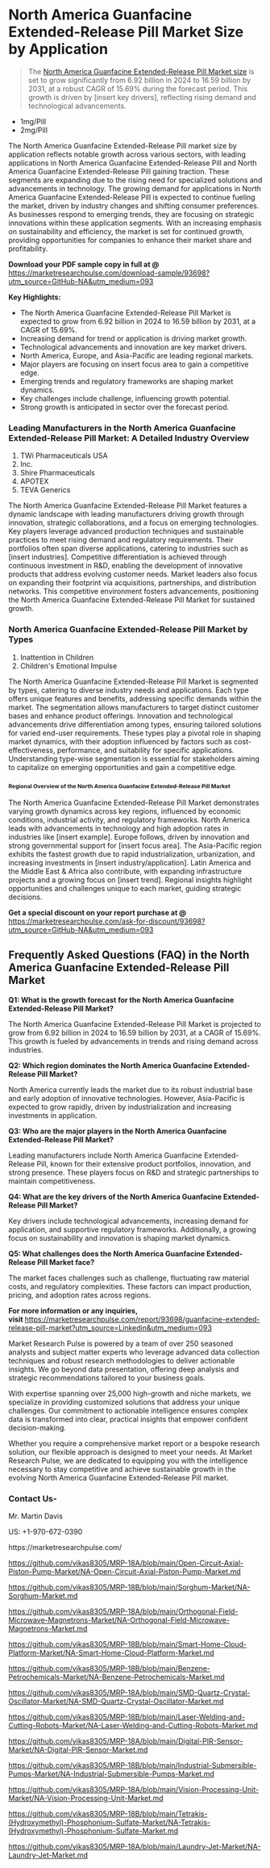 <h1>North America Guanfacine Extended-Release Pill Market&nbsp;Size by Application</h1><blockquote><p>The <a href="https://marketresearchpulse.com/download-sample/93698?utm_source=GitHub-NA&amp;utm_medium=093">North America Guanfacine Extended-Release Pill Market size</a> is set to grow significantly from 6.92 billion in 2024 to 16.59 billion by 2031, at a robust CAGR of 15.69% during the forecast period. This growth is driven by [insert key drivers], reflecting rising demand and technological advancements.</p></blockquote><ul><li>1mg/Pill<li> 2mg/Pill</li></ul><p>The North America Guanfacine Extended-Release Pill market size by application reflects notable growth across various sectors, with leading applications in North America Guanfacine Extended-Release Pill and North America Guanfacine Extended-Release Pill gaining traction. These segments are expanding due to the rising need for specialized solutions and advancements in technology. The growing demand for applications in North America Guanfacine Extended-Release Pill is expected to continue fueling the market, driven by industry changes and shifting consumer preferences. As businesses respond to emerging trends, they are focusing on strategic innovations within these application segments. With an increasing emphasis on sustainability and efficiency, the market is set for continued growth, providing opportunities for companies to enhance their market share and profitability.</p><p><strong>Download your PDF sample copy in full at @ </strong><a href="https://marketresearchpulse.com/download-sample/93698?utm_source=GitHub-NA&amp;utm_medium=093">https://marketresearchpulse.com/download-sample/93698?utm_source=GitHub-NA&amp;utm_medium=093</a></p><p><strong>Key Highlights: </strong></p><ul><li>The North America Guanfacine Extended-Release Pill Market is expected to grow from 6.92 billion in 2024 to 16.59 billion by 2031, at a CAGR of 15.69%.</li><li>Increasing demand for trend or application is driving market growth.</li><li>Technological advancements and innovation are key market drivers.</li><li>North America, Europe, and Asia-Pacific are leading regional markets.</li><li>Major players are focusing on insert focus area to gain a competitive edge.</li><li>Emerging trends and regulatory frameworks are shaping market dynamics.</li><li>Key challenges include challenge, influencing growth potential.</li><li>Strong growth is anticipated in sector over the forecast period.</li></ul><h3>Leading Manufacturers in the North America Guanfacine Extended-Release Pill Market: A Detailed Industry Overview</h3><ol><li>TWi Pharmaceuticals USA</li><li>Inc.</li><li>Shire Pharmaceuticals</li><li>APOTEX</li><li>TEVA Generics</li></ol><div class="flex max-w-full flex-col flex-grow"><div class="min-h-8 text-message flex w-full flex-col items-end gap-2 whitespace-normal break-words [.text-message+&amp;]:mt-5" dir="auto" data-message-author-role="assistant" data-message-id="fd8432e4-4910-450d-b182-61b7bfb0a01f" data-message-model-slug="gpt-4o"><div class="flex w-full flex-col gap-1 empty:hidden first:pt-[3px]"><div class="markdown prose w-full break-words dark:prose-invert light"><p>The North America Guanfacine Extended-Release Pill Market features a dynamic landscape with leading manufacturers driving growth through innovation, strategic collaborations, and a focus on emerging technologies. Key players leverage advanced production techniques and sustainable practices to meet rising demand and regulatory requirements. Their portfolios often span diverse applications, catering to industries such as [insert industries]. Competitive differentiation is achieved through continuous investment in R&amp;D, enabling the development of innovative products that address evolving customer needs. Market leaders also focus on expanding their footprint via acquisitions, partnerships, and distribution networks. This competitive environment fosters advancements, positioning the North America Guanfacine Extended-Release Pill Market for sustained growth.</p></div></div></div></div><h3>North America Guanfacine Extended-Release Pill Market by Types</h3><ol><li>Inattention in Children<li> Children's Emotional Impulse</li></ol><div class="flex max-w-full flex-col flex-grow"><div class="min-h-8 text-message flex w-full flex-col items-end gap-2 whitespace-normal break-words [.text-message+&amp;]:mt-5" dir="auto" data-message-author-role="assistant" data-message-id="084470be-0bb7-4664-bddf-5156b4f41249" data-message-model-slug="gpt-4o-mini"><div class="flex w-full flex-col gap-1 empty:hidden first:pt-[3px]"><div class="markdown prose w-full break-words dark:prose-invert light"><p>The North America Guanfacine Extended-Release Pill Market is segmented by types, catering to diverse industry needs and applications. Each type offers unique features and benefits, addressing specific demands within the market. The segmentation allows manufacturers to target distinct customer bases and enhance product offerings. Innovation and technological advancements drive differentiation among types, ensuring tailored solutions for varied end-user requirements. These types play a pivotal role in shaping market dynamics, with their adoption influenced by factors such as cost-effectiveness, performance, and suitability for specific applications. Understanding type-wise segmentation is essential for stakeholders aiming to capitalize on emerging opportunities and gain a competitive edge.</p></div></div></div></div><h3><span style="font-size: 11px;">Regional Overview of the North America Guanfacine Extended-Release Pill Market</span></h3><div class="flex max-w-full flex-col flex-grow"><div class="min-h-8 text-message flex w-full flex-col items-end gap-2 whitespace-normal break-words [.text-message+&amp;]:mt-5" dir="auto" data-message-author-role="assistant" data-message-id="e9038762-ce64-4e30-91c9-9bd413514231" data-message-model-slug="gpt-4o-mini"><div class="flex w-full flex-col gap-1 empty:hidden first:pt-[3px]"><div class="markdown prose w-full break-words dark:prose-invert light"><p>The North America Guanfacine Extended-Release Pill Market demonstrates varying growth dynamics across key regions, influenced by economic conditions, industrial activity, and regulatory frameworks. North America leads with advancements in technology and high adoption rates in industries like [insert example]. Europe follows, driven by innovation and strong governmental support for [insert focus area]. The Asia-Pacific region exhibits the fastest growth due to rapid industrialization, urbanization, and increasing investments in [insert industry/application]. Latin America and the Middle East &amp; Africa also contribute, with expanding infrastructure projects and a growing focus on [insert trend]. Regional insights highlight opportunities and challenges unique to each market, guiding strategic decisions.</p></div></div></div></div><p><strong>Get a special discount on your report purchase at @ </strong><a href="https://marketresearchpulse.com/ask-for-discount/93698?utm_source=GitHub-NA&amp;utm_medium=093">https://marketresearchpulse.com/ask-for-discount/93698?utm_source=GitHub-NA&amp;utm_medium=093</a></p><h2>Frequently Asked Questions (FAQ) in the North America Guanfacine Extended-Release Pill Market</h2><p><strong>Q1: What is the growth forecast for the North America Guanfacine Extended-Release Pill Market?</strong></p><p>The North America Guanfacine Extended-Release Pill Market is projected to grow from 6.92 billion in 2024 to 16.59 billion by 2031, at a CAGR of 15.69%. This growth is fueled by advancements in trends and rising demand across industries.</p><p><strong>Q2: Which region dominates the North America Guanfacine Extended-Release Pill Market?</strong></p><p>North America currently leads the market due to its robust industrial base and early adoption of innovative technologies. However, Asia-Pacific is expected to grow rapidly, driven by industrialization and increasing investments in application.</p><p><strong>Q3: Who are the major players in the North America Guanfacine Extended-Release Pill Market?</strong></p><p>Leading manufacturers include North America Guanfacine Extended-Release Pill, known for their extensive product portfolios, innovation, and strong presence. These players focus on R&amp;D and strategic partnerships to maintain competitiveness.</p><p><strong>Q4: What are the key drivers of the North America Guanfacine Extended-Release Pill Market?</strong></p><p>Key drivers include technological advancements, increasing demand for application, and supportive regulatory frameworks. Additionally, a growing focus on sustainability and innovation is shaping market dynamics.</p><p><strong>Q5: What challenges does the North America Guanfacine Extended-Release Pill Market face?</strong></p><p>The market faces challenges such as challenge, fluctuating raw material costs, and regulatory complexities. These factors can impact production, pricing, and adoption rates across regions.</p><p><strong>For more information or any inquiries, visit&nbsp;</strong><a href="https://marketresearchpulse.com/report/93698/guanfacine-extended-release-pill-market?utm_source=Linkedin&utm_medium=093">https://marketresearchpulse.com/report/93698/guanfacine-extended-release-pill-market?utm_source=Linkedin&utm_medium=093</a></p><p>Market Research Pulse is powered by a team of over 250 seasoned analysts and subject matter experts who leverage advanced data collection techniques and robust research methodologies to deliver actionable insights. We go beyond data presentation, offering deep analysis and strategic recommendations tailored to your business goals.</p><p>With expertise spanning over 25,000 high-growth and niche markets, we specialize in providing customized solutions that address your unique challenges. Our commitment to actionable intelligence ensures complex data is transformed into clear, practical insights that empower confident decision-making.</p><p>Whether you require a comprehensive market report or a bespoke research solution, our flexible approach is designed to meet your needs. At Market Research Pulse, we are dedicated to equipping you with the intelligence necessary to stay competitive and achieve sustainable growth in the evolving North America Guanfacine Extended-Release Pill market.</p><h3><strong>Contact Us-</strong></h3><p>Mr. Martin Davis</p><p>US: +1-970-672-0390</p><p>https://marketresearchpulse.com/</p><p><a href="https://github.com/vikas8305/MRP-18A/blob/main/Open-Circuit-Axial-Piston-Pump-Market/NA-Open-Circuit-Axial-Piston-Pump-Market.md">https://github.com/vikas8305/MRP-18A/blob/main/Open-Circuit-Axial-Piston-Pump-Market/NA-Open-Circuit-Axial-Piston-Pump-Market.md</a></p><p><a href="https://github.com/vikas8305/MRP-18B/blob/main/Sorghum-Market/NA-Sorghum-Market.md">https://github.com/vikas8305/MRP-18B/blob/main/Sorghum-Market/NA-Sorghum-Market.md</a></p><p><a href="https://github.com/vikas8305/MRP-18A/blob/main/Orthogonal-Field-Microwave-Magnetrons-Market/NA-Orthogonal-Field-Microwave-Magnetrons-Market.md">https://github.com/vikas8305/MRP-18A/blob/main/Orthogonal-Field-Microwave-Magnetrons-Market/NA-Orthogonal-Field-Microwave-Magnetrons-Market.md</a></p><p><a href="https://github.com/vikas8305/MRP-18B/blob/main/Smart-Home-Cloud-Platform-Market/NA-Smart-Home-Cloud-Platform-Market.md">https://github.com/vikas8305/MRP-18B/blob/main/Smart-Home-Cloud-Platform-Market/NA-Smart-Home-Cloud-Platform-Market.md</a></p><p><a href="https://github.com/vikas8305/MRP-18B/blob/main/Benzene-Petrochemicals-Market/NA-Benzene-Petrochemicals-Market.md">https://github.com/vikas8305/MRP-18B/blob/main/Benzene-Petrochemicals-Market/NA-Benzene-Petrochemicals-Market.md</a></p><p><a href="https://github.com/vikas8305/MRP-18A/blob/main/SMD-Quartz-Crystal-Oscillator-Market/NA-SMD-Quartz-Crystal-Oscillator-Market.md">https://github.com/vikas8305/MRP-18A/blob/main/SMD-Quartz-Crystal-Oscillator-Market/NA-SMD-Quartz-Crystal-Oscillator-Market.md</a></p><p><a href="https://github.com/vikas8305/MRP-18B/blob/main/Laser-Welding-and-Cutting-Robots-Market/NA-Laser-Welding-and-Cutting-Robots-Market.md">https://github.com/vikas8305/MRP-18B/blob/main/Laser-Welding-and-Cutting-Robots-Market/NA-Laser-Welding-and-Cutting-Robots-Market.md</a></p><p><a href="https://github.com/vikas8305/MRP-18A/blob/main/Digital-PIR-Sensor-Market/NA-Digital-PIR-Sensor-Market.md">https://github.com/vikas8305/MRP-18A/blob/main/Digital-PIR-Sensor-Market/NA-Digital-PIR-Sensor-Market.md</a></p><p><a href="https://github.com/vikas8305/MRP-18B/blob/main/Industrial-Submersible-Pumps-Market/NA-Industrial-Submersible-Pumps-Market.md">https://github.com/vikas8305/MRP-18B/blob/main/Industrial-Submersible-Pumps-Market/NA-Industrial-Submersible-Pumps-Market.md</a></p><p><a href="https://github.com/vikas8305/MRP-18A/blob/main/Vision-Processing-Unit-Market/NA-Vision-Processing-Unit-Market.md">https://github.com/vikas8305/MRP-18A/blob/main/Vision-Processing-Unit-Market/NA-Vision-Processing-Unit-Market.md</a></p><p><a href="https://github.com/vikas8305/MRP-18B/blob/main/Tetrakis-(Hydroxymethyl)-Phosphonium-Sulfate-Market/NA-Tetrakis-(Hydroxymethyl)-Phosphonium-Sulfate-Market.md">https://github.com/vikas8305/MRP-18B/blob/main/Tetrakis-(Hydroxymethyl)-Phosphonium-Sulfate-Market/NA-Tetrakis-(Hydroxymethyl)-Phosphonium-Sulfate-Market.md</a></p><p><a href="https://github.com/vikas8305/MRP-18A/blob/main/Laundry-Jet-Market/NA-Laundry-Jet-Market.md">https://github.com/vikas8305/MRP-18A/blob/main/Laundry-Jet-Market/NA-Laundry-Jet-Market.md</a></p>
